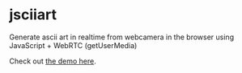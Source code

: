 # jsciiart
Generate ascii art in realtime from webcamera in the browser using JavaScript + WebRTC (getUserMedia)

Check out [the demo here](https://broofa.com/jsciiart/).

